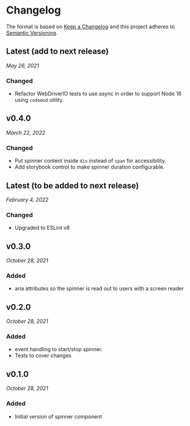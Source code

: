 # Changelog

The format is based on [Keep a Changelog](http://keepachangelog.com/en/1.0.0/)
and this project adheres to [Semantic Versioning](http://semver.org/spec/v2.0.0.html).


Latest (add to next release)
------------------------------
*May 26, 2021*

### Changed
- Refactor WebDriverIO tests to use async in order to support Node 16 using `codemod` utility.


v0.4.0
------------------------------
*March 22, 2022*

### Changed
- Put spinner content inside `div` instead of `span` for accessibility.
- Add storybook control to make spinner duration configurable.


Latest (to be added to next release)
------------------------------
*February 4, 2022*

### Changed
- Upgraded to ESLint v8


v0.3.0
------------------------------
*October 28, 2021*

### Added
- aria attributes so the spinner is read out to users with a screen reader

v0.2.0
------------------------------
*October 28, 2021*

### Added
- event handling to start/stop spinner.
- Tests to cover changes


v0.1.0
------------------------------
*October 28, 2021*

### Added
- Initial version of spinner component
